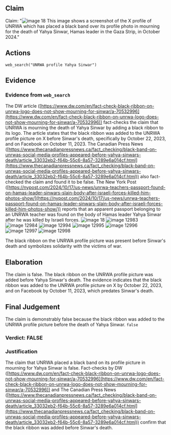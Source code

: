 ## Claim
Claim: "![image 18](media/24.jpg) This image shows a screenshot of the X profile of UNRWA which has placed a black band over its profile photo in mourning for the death of Yahya Sinwar, Hamas leader in the Gaza Strip, in October 2024."

## Actions
```
web_search("UNRWA profile Yahya Sinwar")
```

## Evidence
### Evidence from `web_search`
The DW article ([https://www.dw.com/en/fact-check-black-ribbon-on-unrwa-logo-does-not-show-mourning-for-sinwar/a-70532996](https://www.dw.com/en/fact-check-black-ribbon-on-unrwa-logo-does-not-show-mourning-for-sinwar/a-70532996)) fact-checks the claim that UNRWA is mourning the death of Yahya Sinwar by adding a black ribbon to its logo. The article states that the black ribbon was added to the UNRWA profile picture on X before Sinwar's death, specifically by October 22, 2023, and on Facebook on October 11, 2023. The Canadian Press News ([https://www.thecanadianpressnews.ca/fact_checking/black-band-on-unrwas-social-media-profiles-appeared-before-yahya-sinwars-death/article_33032eb2-f64b-55c6-8a57-3289e6a014cf.html](https://www.thecanadianpressnews.ca/fact_checking/black-band-on-unrwas-social-media-profiles-appeared-before-yahya-sinwars-death/article_33032eb2-f64b-55c6-8a57-3289e6a014cf.html)) also fact-checked the claim and found it to be false. The New York Post ([https://nypost.com/2024/10/17/us-news/unrwa-teachers-passport-found-on-hamas-leader-sinwars-slain-body-after-israeli-forces-killed-him-photos-show/](https://nypost.com/2024/10/17/us-news/unrwa-teachers-passport-found-on-hamas-leader-sinwars-slain-body-after-israeli-forces-killed-him-photos-show/)) reports that an apparent passport belonging to an UNRWA teacher was found on the body of Hamas leader Yahya Sinwar after he was killed by Israeli forces. ![image 18](media/24.jpg) ![image 12983](media/2025-08-31_15-30-1756654244-359614.jpg) ![image 12984](media/2025-08-31_15-30-1756654244-662329.jpg) ![image 12994](media/2025-08-31_15-31-1756654275-059349.jpg) ![image 12995](media/2025-08-31_15-31-1756654275-482425.jpg) ![image 12996](media/2025-08-31_15-31-1756654275-745592.jpg) ![image 12997](media/2025-08-31_15-31-1756654275-929402.jpg) ![image 12998](media/2025-08-31_15-31-1756654276-095318.jpg)

The black ribbon on the UNRWA profile picture was present before Sinwar's death and symbolizes solidarity with the victims of war.


## Elaboration
The claim is false. The black ribbon on the UNRWA profile picture was added before Yahya Sinwar's death. The evidence indicates that the black ribbon was added to the UNRWA profile picture on X by October 22, 2023, and on Facebook by October 11, 2023, which predates Sinwar's death.


## Final Judgement
The claim is demonstrably false because the black ribbon was added to the UNRWA profile picture before the death of Yahya Sinwar. `false`

### Verdict: FALSE

### Justification
The claim that UNRWA placed a black band on its profile picture in mourning for Yahya Sinwar is false. Fact-checks by DW ([https://www.dw.com/en/fact-check-black-ribbon-on-unrwa-logo-does-not-show-mourning-for-sinwar/a-70532996](https://www.dw.com/en/fact-check-black-ribbon-on-unrwa-logo-does-not-show-mourning-for-sinwar/a-70532996)) and The Canadian Press News ([https://www.thecanadianpressnews.ca/fact_checking/black-band-on-unrwas-social-media-profiles-appeared-before-yahya-sinwars-death/article_33032eb2-f64b-55c6-8a57-3289e6a014cf.html](https://www.thecanadianpressnews.ca/fact_checking/black-band-on-unrwas-social-media-profiles-appeared-before-yahya-sinwars-death/article_33032eb2-f64b-55c6-8a57-3289e6a014cf.html)) confirm that the black ribbon was added before Sinwar's death.
